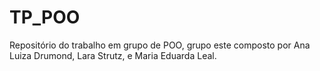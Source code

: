 # TP_POO
Repositório do trabalho em grupo de POO, grupo este composto por Ana Luiza Drumond, Lara Strutz, e Maria Eduarda Leal.
